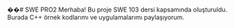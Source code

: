 ��#   S W E   P R O 2 
Merhaba!
Bu proje SWE 103 dersi kapsamında oluşturuldu.
Burada C++ örnek kodlarımı ve uygulamalarımı paylaşıyorum. 
 
 
